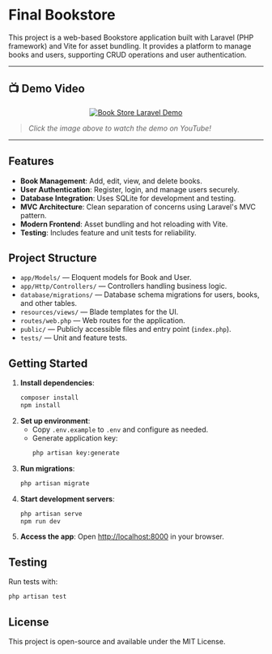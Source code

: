 # Final Bookstore

This project is a web-based Bookstore application built with Laravel (PHP framework) and Vite for asset bundling. It provides a platform to manage books and users, supporting CRUD operations and user authentication.

---

## 📺 Demo Video

<div align="center">
  
[![Book Store Laravel Demo](ss_link)](https://youtu.be/SDcvfcYnh7s)

</div>

> _Click the image above to watch the demo on YouTube!_


---

## Features

- **Book Management**: Add, edit, view, and delete books.
- **User Authentication**: Register, login, and manage users securely.
- **Database Integration**: Uses SQLite for development and testing.
- **MVC Architecture**: Clean separation of concerns using Laravel's MVC pattern.
- **Modern Frontend**: Asset bundling and hot reloading with Vite.
- **Testing**: Includes feature and unit tests for reliability.

## Project Structure

- `app/Models/` — Eloquent models for Book and User.
- `app/Http/Controllers/` — Controllers handling business logic.
- `database/migrations/` — Database schema migrations for users, books, and other tables.
- `resources/views/` — Blade templates for the UI.
- `routes/web.php` — Web routes for the application.
- `public/` — Publicly accessible files and entry point (`index.php`).
- `tests/` — Unit and feature tests.

## Getting Started

1. **Install dependencies**:
   ```sh
   composer install
   npm install
   ```
2. **Set up environment**:
   - Copy `.env.example` to `.env` and configure as needed.
   - Generate application key:
     ```sh
     php artisan key:generate
     ```
3. **Run migrations**:
   ```sh
   php artisan migrate
   ```
4. **Start development servers**:
   ```sh
   php artisan serve
   npm run dev
   ```
5. **Access the app**: Open [http://localhost:8000](http://localhost:8000) in your browser.

## Testing

Run tests with:
```sh
php artisan test
```

## License

This project is open-source and available under the MIT License.
